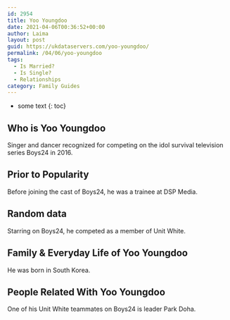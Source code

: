 ```yaml
---
id: 2954
title: Yoo Youngdoo
date: 2021-04-06T00:36:52+00:00
author: Laima
layout: post
guid: https://ukdataservers.com/yoo-youngdoo/
permalink: /04/06/yoo-youngdoo
tags:
  - Is Married?
  - Is Single?
  - Relationships
category: Family Guides
---
```


* some text
{: toc}


## Who is Yoo Youngdoo
                  
                  
                  
Singer and dancer recognized for competing on the idol survival television series Boys24 in 2016.
                  
              
            
              
            
                
                
                
## Prior to Popularity
                  
                  
                  
Before joining the cast of Boys24, he was a trainee at DSP Media.
                  
              
            
              
            
                
                
                
## Random data
                  
                  
                  
Starring on Boys24, he competed as a member of Unit White.
                  
              
            
              
            
                
                
                
## Family & Everyday Life of Yoo Youngdoo
                  
                  
                  
He was born in South Korea.
                  
              
            
              
            
                
                
                
## People Related With Yoo Youngdoo
                  
                  
                  
One of his Unit White teammates on Boys24 is leader Park Doha.
                  
              
            
              
            
                
              
            
              
              
            
            
              
            
          
          
          